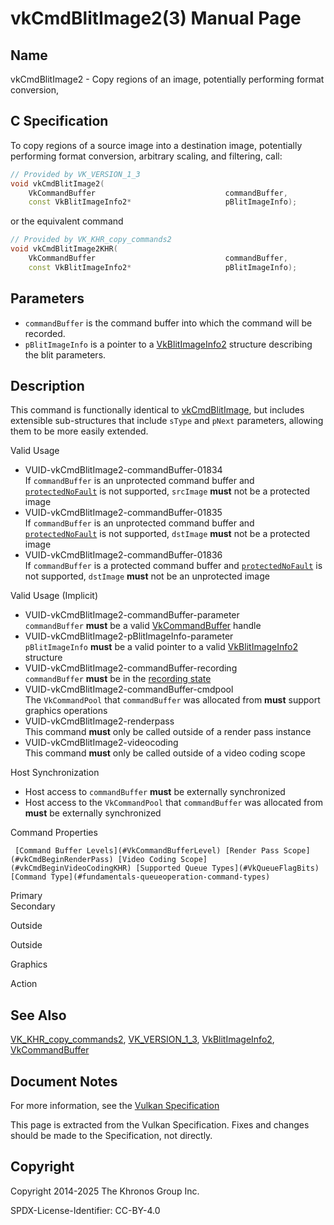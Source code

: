 # vkCmdBlitImage2(3) Manual Page

## Name

vkCmdBlitImage2 - Copy regions of an image, potentially performing format conversion,



## [](#_c_specification)C Specification

To copy regions of a source image into a destination image, potentially performing format conversion, arbitrary scaling, and filtering, call:

```c++
// Provided by VK_VERSION_1_3
void vkCmdBlitImage2(
    VkCommandBuffer                             commandBuffer,
    const VkBlitImageInfo2*                     pBlitImageInfo);
```

or the equivalent command

```c++
// Provided by VK_KHR_copy_commands2
void vkCmdBlitImage2KHR(
    VkCommandBuffer                             commandBuffer,
    const VkBlitImageInfo2*                     pBlitImageInfo);
```

## [](#_parameters)Parameters

- `commandBuffer` is the command buffer into which the command will be recorded.
- `pBlitImageInfo` is a pointer to a [VkBlitImageInfo2](https://registry.khronos.org/vulkan/specs/latest/man/html/VkBlitImageInfo2.html) structure describing the blit parameters.

## [](#_description)Description

This command is functionally identical to [vkCmdBlitImage](https://registry.khronos.org/vulkan/specs/latest/man/html/vkCmdBlitImage.html), but includes extensible sub-structures that include `sType` and `pNext` parameters, allowing them to be more easily extended.

Valid Usage

- [](#VUID-vkCmdBlitImage2-commandBuffer-01834)VUID-vkCmdBlitImage2-commandBuffer-01834  
  If `commandBuffer` is an unprotected command buffer and [`protectedNoFault`](#limits-protectedNoFault) is not supported, `srcImage` **must** not be a protected image
- [](#VUID-vkCmdBlitImage2-commandBuffer-01835)VUID-vkCmdBlitImage2-commandBuffer-01835  
  If `commandBuffer` is an unprotected command buffer and [`protectedNoFault`](#limits-protectedNoFault) is not supported, `dstImage` **must** not be a protected image
- [](#VUID-vkCmdBlitImage2-commandBuffer-01836)VUID-vkCmdBlitImage2-commandBuffer-01836  
  If `commandBuffer` is a protected command buffer and [`protectedNoFault`](#limits-protectedNoFault) is not supported, `dstImage` **must** not be an unprotected image

Valid Usage (Implicit)

- [](#VUID-vkCmdBlitImage2-commandBuffer-parameter)VUID-vkCmdBlitImage2-commandBuffer-parameter  
  `commandBuffer` **must** be a valid [VkCommandBuffer](https://registry.khronos.org/vulkan/specs/latest/man/html/VkCommandBuffer.html) handle
- [](#VUID-vkCmdBlitImage2-pBlitImageInfo-parameter)VUID-vkCmdBlitImage2-pBlitImageInfo-parameter  
  `pBlitImageInfo` **must** be a valid pointer to a valid [VkBlitImageInfo2](https://registry.khronos.org/vulkan/specs/latest/man/html/VkBlitImageInfo2.html) structure
- [](#VUID-vkCmdBlitImage2-commandBuffer-recording)VUID-vkCmdBlitImage2-commandBuffer-recording  
  `commandBuffer` **must** be in the [recording state](#commandbuffers-lifecycle)
- [](#VUID-vkCmdBlitImage2-commandBuffer-cmdpool)VUID-vkCmdBlitImage2-commandBuffer-cmdpool  
  The `VkCommandPool` that `commandBuffer` was allocated from **must** support graphics operations
- [](#VUID-vkCmdBlitImage2-renderpass)VUID-vkCmdBlitImage2-renderpass  
  This command **must** only be called outside of a render pass instance
- [](#VUID-vkCmdBlitImage2-videocoding)VUID-vkCmdBlitImage2-videocoding  
  This command **must** only be called outside of a video coding scope

Host Synchronization

- Host access to `commandBuffer` **must** be externally synchronized
- Host access to the `VkCommandPool` that `commandBuffer` was allocated from **must** be externally synchronized

Command Properties

     [Command Buffer Levels](#VkCommandBufferLevel) [Render Pass Scope](#vkCmdBeginRenderPass) [Video Coding Scope](#vkCmdBeginVideoCodingKHR) [Supported Queue Types](#VkQueueFlagBits) [Command Type](#fundamentals-queueoperation-command-types)

Primary  
Secondary

Outside

Outside

Graphics

Action

## [](#_see_also)See Also

[VK\_KHR\_copy\_commands2](https://registry.khronos.org/vulkan/specs/latest/man/html/VK_KHR_copy_commands2.html), [VK\_VERSION\_1\_3](https://registry.khronos.org/vulkan/specs/latest/man/html/VK_VERSION_1_3.html), [VkBlitImageInfo2](https://registry.khronos.org/vulkan/specs/latest/man/html/VkBlitImageInfo2.html), [VkCommandBuffer](https://registry.khronos.org/vulkan/specs/latest/man/html/VkCommandBuffer.html)

## [](#_document_notes)Document Notes

For more information, see the [Vulkan Specification](https://registry.khronos.org/vulkan/specs/latest/html/vkspec.html#vkCmdBlitImage2)

This page is extracted from the Vulkan Specification. Fixes and changes should be made to the Specification, not directly.

## [](#_copyright)Copyright

Copyright 2014-2025 The Khronos Group Inc.

SPDX-License-Identifier: CC-BY-4.0